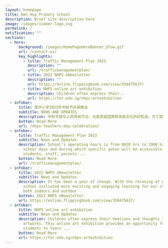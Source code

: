 ```yaml
---
layout: homepage
title: Nan Hua Primary School
description: Brief site description here
image: /images/isomer-logo.svg
permalink: /
notification: ""
sections:
  - hero:
      background: /images/HomePageHeroBanner_Slow.gif
      url: /contact-us/
      key_highlights:
        - title: Traffic Management Plan 2023
          description: ""
          url: /trafficmanagementplan/
        - title: 2022 NHPS eNewsletter
          description: ""
          url: https://online.flippingbook.com/view/358475637/
        - title: NHPS online art exhibition
          description: Children often express their..
          url: https://for.edu.sg/nhps-artexhibition
  - infobar:
      title: 南华小学2023年中秋节庆祝晚会
      subtitle: NEWS AND UPDATES
      description: 中秋节是华人的传统节日，也是家庭团聚和传承文化的好机会。为了提供平台让学生深入了解传统习俗...
      button: Read More
      url: /nhps-teachers-day-celebration/
  - infobar:
      title: Traffic Management Plan 2023
      subtitle: News and Updates
      description: School’s operating hours is from 0630 hrs to 1900 hrs on normal
        school days and during which specific gates will be accessible to
        students, staff, parents ...
      button: Read More
      url: /trafficmanagementplan/
  - infobar:
      title: 2022 NHPS eNewsletter
      subtitle: News and Updates
      description: It has been a year of change. With the relaxing of measures, the
        school initiated more exciting and engaging learning for our students,
        both indoors and outdoor
      button: 2022 NHPS eNewsletter
      url: https://online.flippingbook.com/view/358475637/
  - infobar:
      title: NHPS online art exhibition
      subtitle: News and Updates
      description: Children often express their emotions and thoughts through their
        artworks. This online art exhibition provides an opportunity for
        students to learn ...
      button: Read More
      url: https://for.edu.sg/nhps-artexhibition
---
```

